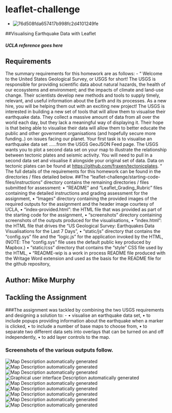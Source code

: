 # leaflet-challenge
* ![76d508fda657417b998fc2d4101249fe](https://user-images.githubusercontent.com/89948865/160492486-5e407f87-0d92-4540-aa66-29a101cee5d8.png)

##Visualising Earthquake Data with Leaflet
##### UCLA reference goes here
## Requirements
The summary requirements for this homework are as follows: -
“ Welcome to the United States Geological Survey, or USGS for short! The USGS is responsible for providing scientific data about natural hazards, the health of our ecosystems and environment; and the impacts of climate and land-use change. Their scientists develop new methods and tools to supply timely, relevant, and useful information about the Earth and its processes. As a new hire, you will be helping them out with an exciting new project!
The USGS is interested in building a new set of tools that will allow them to visualise their earthquake data. They collect a massive amount of data from all over the world each day, but they lack a meaningful way of displaying it. Their hope is that being able to visualise their data will allow them to better educate the public and other government organisations (and hopefully secure more funding..) on issues facing our planet.
Your first task is to visualise an earthquake data set ……from the USGS GeoJSON Feed page.
The USGS wants you to plot a second data set on your map to illustrate the relationship between tectonic plates and seismic activity. You will need to pull in a second data set and visualise it alongside your original set of data. Data on tectonic plates can be found at https://github.com/fraxen/tectonicplates. “
The full details of the requirements for this homework can be found in the directories / files detailed below.
##The “leaflet-challenge/starting-code-files/instructions” directory contains the remaining directories / files submitted for assessment:
•	“README” and “Leaflet_Grading_Rubric” files containing the detailed instructions and grading assessment for the assignment,
•	“Images” directory containing the provided images of the required outputs for the assignment and the header image courtesy of UCLA,
•	“index-provided.html”: the HTML file that was provided as part of the starting code for the assignment,
•	“screenshots” directory containing screenshots of the outputs produced for the visualisations,
•	“index.html”: the HTML file that drives the “US Geological Survey: Earthquakes Data Visualisations for the Last 7 Days”,
•	“static/js” directory that contains the “config.sys” file and the “logic.js” for the application invoked by the HTML,
 	(NOTE: The “config.sys” file uses the default public key produced by Mapbox.)
•	“static/css” directory that contains the “style” CSS file used by the HTML,
•	“README-wip is a work in process README file produced with the Writage Word extension and used as the basis for the README file for the github repository,
## Author: Mike Murphy
## Tackling the Assignment
###The assignment was tackled by combining the two USGS requirements and designing a solution to: -
•	visualise an earthquake data set,
•	to include popups providing information about the earthquake when a marker is clicked,
•	to include a number of base maps to choose from,
•	to separate two different data sets into overlays that can be turned on and off independently,
•	to add layer controls to the map.
### Screenshots of the various outputs follow.
![Map Description automatically generated](media/ffc5b22c3d645a7e250ed8925d05f3c3.png)
![Map Description automatically generated](media/378902fd6afa08a600840bc5d6ea4cff.png)
![Map Description automatically generated](media/6e283f6c2c1c8ff0a28976ee864e9d41.png)
![Graphical user interface Description automatically generated](media/ec76b178081f778de46369c4f932f325.png)
![Map Description automatically generated](media/63dd1d7b36264c8d235f2d36d8bae9df.png) ![Map Description automatically generated](media/9a6ab309734a1f8eb11eb716ac895e40.png)
![Map Description automatically generated](media/5a7425fdffe4429315f3b5c8a60e32a0.png)
![Map Description automatically generated](media/c6896a0bc4f2c4302d72f8a79fad3ab6.png)
![Map Description automatically generated](media/f0d990fe23dbe5f4a60740e38b2482dc.png)
